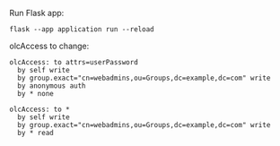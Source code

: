 Run Flask app:

    flask --app application run --reload

olcAccess to change:

    olcAccess: to attrs=userPassword
      by self write
      by group.exact="cn=webadmins,ou=Groups,dc=example,dc=com" write
      by anonymous auth
      by * none

    olcAccess: to *
      by self write
      by group.exact="cn=webadmins,ou=Groups,dc=example,dc=com" write
      by * read